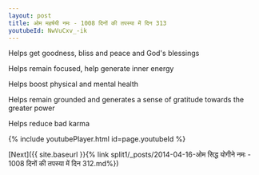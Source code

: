 ```yaml
---
layout: post
title: ओम महर्षयी नमः - 1008 दिनों की तपस्या में दिन 313
youtubeId: NwVuCxv_-ik
---
```

 
 
Helps get goodness, bliss and peace and God's blessings
 
Helps remain focused, help generate inner energy 
 
Helps boost physical and mental health 
 
Helps remain grounded and generates a sense of gratitude towards the greater power 
 
Helps reduce bad karma
 
 
 
 


{% include youtubePlayer.html id=page.youtubeId %}
 
[Next]({{ site.baseurl }}{% link  split1/_posts/2014-04-16-ओम सिद्ध योगीने नमः - 1008 दिनों की तपस्या में दिन 312.md%})
 
